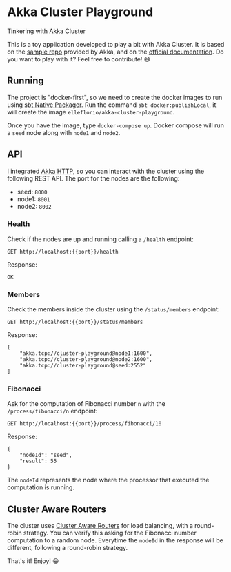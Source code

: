 # Akka Cluster Playground
Tinkering with Akka Cluster

This is a toy application developed to play a bit with Akka Cluster.
It is based on the [sample repo](https://github.com/akka/akka-sample-cluster-docker-compose-scala) provided by Akka, and on the [official documentation](https://doc.akka.io/docs/akka/2.5/cluster-usage.html). Do you want to play with it? Feel free to contribute! :smile:

## Running
The project is "docker-first", so we need to create the docker images to run using [sbt Native Packager](https://www.scala-sbt.org/sbt-native-packager/). Run the command `sbt docker:publishLocal`, it will create the image `elleflorio/akka-cluster-playground`. 

Once you have the image, type `docker-compose up`. Docker compose will run a `seed` node along with `node1` and `node2`. 

## API
I integrated [Akka HTTP](https://doc.akka.io/docs/akka-http/current/), so you can interact with the cluster using the following REST API.
The port for the nodes are the following:
* seed: `8000`
* node1: `8001`
* node2: `8002`

### Health 
Check if the nodes are up and running calling a `/health` endpoint:
```
GET http://localhost:{{port}}/health
```
Response:
```
OK
```


### Members
Check the members inside the cluster using the `/status/members` endpoint:
```
GET http://localhost:{{port}}/status/members
```
Response:
```
[
    "akka.tcp://cluster-playground@node1:1600",
    "akka.tcp://cluster-playground@node2:1600",
    "akka.tcp://cluster-playground@seed:2552"
]
```

### Fibonacci
Ask for the computation of Fibonacci number `n` with the `/process/fibonacci/n` endpoint:
```
GET http://localhost:{{port}}/process/fibonacci/10
```
Response:
```
{
    "nodeId": "seed",
    "result": 55
}
```
The `nodeId` represents the node where the processor 
that executed the computation is running.

## Cluster Aware Routers
The cluster uses [Cluster Aware Routers](https://doc.akka.io/docs/akka/2.5/cluster-routing.html) for load balancing, with a round-robin strategy. You can verify this asking for the Fibonacci number computation to a random node. Everytime the `nodeId` in the response will be different, following a round-robin strategy.

That's it! Enjoy! :grin:
